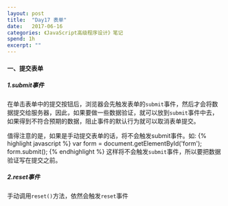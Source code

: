 ```yaml
---
layout: post
title:  "Day17 表单"
date:   2017-06-16
categories: 《JavaScript高级程序设计》笔记
spend: 1h
excerpt: ""
---
```

#### 一、提交表单
##### 1.submit事件
在单击表单中的提交按钮后，浏览器会先触发表单的`submit`事件，然后才会将数据提交给服务器，因此，如果要做一些数据验证，就可以放到`submit`事件中去，如果得到不符合预期的数据，阻止事件的默认行为就可以取消表单提交。

值得注意的是，如果是手动提交表单的话，将不会触发submit事件。如:
{% highlight javascript %}
    var form = document.getElementById('form');
    form.submit();
{% endhighlight %}
这样将不会触发`submit`事件，所以要把数据验证写在提交之前。
##### 2.reset事件
手动调用`reset()`方法，依然会触发`reset`事件